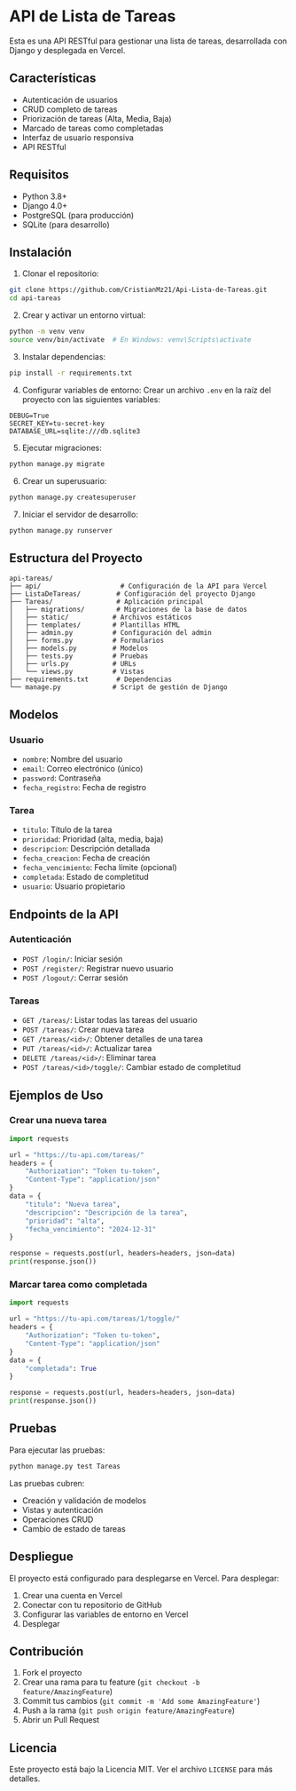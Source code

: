 # API de Lista de Tareas

Esta es una API RESTful para gestionar una lista de tareas, desarrollada con Django y desplegada en Vercel.

## Características

- Autenticación de usuarios
- CRUD completo de tareas
- Priorización de tareas (Alta, Media, Baja)
- Marcado de tareas como completadas
- Interfaz de usuario responsiva
- API RESTful

## Requisitos

- Python 3.8+
- Django 4.0+
- PostgreSQL (para producción)
- SQLite (para desarrollo)

## Instalación

1. Clonar el repositorio:
```bash
git clone https://github.com/CristianMz21/Api-Lista-de-Tareas.git
cd api-tareas
```

2. Crear y activar un entorno virtual:
```bash
python -m venv venv
source venv/bin/activate  # En Windows: venv\Scripts\activate
```

3. Instalar dependencias:
```bash
pip install -r requirements.txt
```

4. Configurar variables de entorno:
Crear un archivo `.env` en la raíz del proyecto con las siguientes variables:
```
DEBUG=True
SECRET_KEY=tu-secret-key
DATABASE_URL=sqlite:///db.sqlite3
```

5. Ejecutar migraciones:
```bash
python manage.py migrate
```

6. Crear un superusuario:
```bash
python manage.py createsuperuser
```

7. Iniciar el servidor de desarrollo:
```bash
python manage.py runserver
```

## Estructura del Proyecto

```
api-tareas/
├── api/                    # Configuración de la API para Vercel
├── ListaDeTareas/         # Configuración del proyecto Django
├── Tareas/                # Aplicación principal
│   ├── migrations/        # Migraciones de la base de datos
│   ├── static/           # Archivos estáticos
│   ├── templates/        # Plantillas HTML
│   ├── admin.py          # Configuración del admin
│   ├── forms.py          # Formularios
│   ├── models.py         # Modelos
│   ├── tests.py          # Pruebas
│   ├── urls.py           # URLs
│   └── views.py          # Vistas
├── requirements.txt       # Dependencias
└── manage.py             # Script de gestión de Django
```

## Modelos

### Usuario
- `nombre`: Nombre del usuario
- `email`: Correo electrónico (único)
- `password`: Contraseña
- `fecha_registro`: Fecha de registro

### Tarea
- `titulo`: Título de la tarea
- `prioridad`: Prioridad (alta, media, baja)
- `descripcion`: Descripción detallada
- `fecha_creacion`: Fecha de creación
- `fecha_vencimiento`: Fecha límite (opcional)
- `completada`: Estado de completitud
- `usuario`: Usuario propietario

## Endpoints de la API

### Autenticación
- `POST /login/`: Iniciar sesión
- `POST /register/`: Registrar nuevo usuario
- `POST /logout/`: Cerrar sesión

### Tareas
- `GET /tareas/`: Listar todas las tareas del usuario
- `POST /tareas/`: Crear nueva tarea
- `GET /tareas/<id>/`: Obtener detalles de una tarea
- `PUT /tareas/<id>/`: Actualizar tarea
- `DELETE /tareas/<id>/`: Eliminar tarea
- `POST /tareas/<id>/toggle/`: Cambiar estado de completitud

## Ejemplos de Uso

### Crear una nueva tarea
```python
import requests

url = "https://tu-api.com/tareas/"
headers = {
    "Authorization": "Token tu-token",
    "Content-Type": "application/json"
}
data = {
    "titulo": "Nueva tarea",
    "descripcion": "Descripción de la tarea",
    "prioridad": "alta",
    "fecha_vencimiento": "2024-12-31"
}

response = requests.post(url, headers=headers, json=data)
print(response.json())
```

### Marcar tarea como completada
```python
import requests

url = "https://tu-api.com/tareas/1/toggle/"
headers = {
    "Authorization": "Token tu-token",
    "Content-Type": "application/json"
}
data = {
    "completada": True
}

response = requests.post(url, headers=headers, json=data)
print(response.json())
```

## Pruebas

Para ejecutar las pruebas:
```bash
python manage.py test Tareas
```

Las pruebas cubren:
- Creación y validación de modelos
- Vistas y autenticación
- Operaciones CRUD
- Cambio de estado de tareas

## Despliegue

El proyecto está configurado para desplegarse en Vercel. Para desplegar:

1. Crear una cuenta en Vercel
2. Conectar con tu repositorio de GitHub
3. Configurar las variables de entorno en Vercel
4. Desplegar

## Contribución

1. Fork el proyecto
2. Crear una rama para tu feature (`git checkout -b feature/AmazingFeature`)
3. Commit tus cambios (`git commit -m 'Add some AmazingFeature'`)
4. Push a la rama (`git push origin feature/AmazingFeature`)
5. Abrir un Pull Request

## Licencia

Este proyecto está bajo la Licencia MIT. Ver el archivo `LICENSE` para más detalles.
